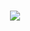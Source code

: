 <h1 align="center">
  <img src="https://readme-typing-svg.demolab.com?font=Nunito&size=100&duration=2200&pause=1000&color=697EF7&center=true&vCenter=true&width=600&height=200&lines=Hi+There+;I'm+Aditya.;"/></h1>



